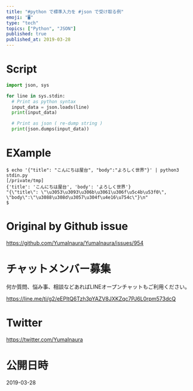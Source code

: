 ```yaml
---
title: "#python で標準入力を #json で受け取る例"
emoji: "🖥"
type: "tech"
topics: ["Python", "JSON"]
published: true
published_at: 2019-03-28
---
```


# Script



```python
import json, sys

for line in sys.stdin:
  # Print as python syntax
  input_data = json.loads(line)
  print(input_data)

  # Print as json ( re-dump string )
  print(json.dumps(input_data))

```

# EXample

```
$ echo '{"title": "こんにちは屋台", "body":"よろしく世界"}' | python3 stdin.py                                                  [/private/tmp]
{'title': 'こんにちは屋台', 'body': 'よろしく世界'}
"{\"title\": \"\u3053\u3093\u306b\u3061\u306f\u5c4b\u53f0\", \"body\":\"\u3088\u308d\u3057\u304f\u4e16\u754c\"}\n"
$
```

# Original by Github issue

https://github.com/YumaInaura/YumaInaura/issues/954








<!-- Update From Qiita API -->

# チャットメンバー募集


何か質問、悩み事、相談などあればLINEオープンチャットもご利用ください。

https://line.me/ti/g2/eEPltQ6Tzh3pYAZV8JXKZqc7PJ6L0rpm573dcQ





# Twitter


https://twitter.com/YumaInaura


<!-- Update From Qiita API -->



# 公開日時

2019-03-28

